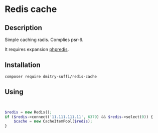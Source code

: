 Redis cache
===========

Description
-----------
Simple caching radis. Complies psr-6.

It requires expansion [phpredis](https://github.com/phpredis/phpredis).


Installation
------------

```
composer require dmitry-suffi/redis-cache
```

Using
-----

```php


$redis = new Redis();
if ($redis->connect('11.111.111.11', 6379) && $redis->select(0)) {
    $cache = new CacheItemPool($redis);
}

```